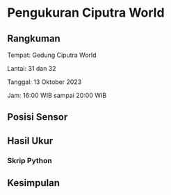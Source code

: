 # Pengukuran Ciputra World

## Rangkuman

Tempat: Gedung Ciputra World

Lantai: 31 dan 32

Tanggal: 13 Oktober 2023

Jam: 16:00 WIB sampai 20:00 WIB

## Posisi Sensor

## Hasil Ukur

### Skrip Python

## Kesimpulan
